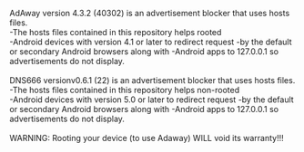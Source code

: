 AdAway version 4.3.2 (40302) is an advertisement blocker that uses hosts files.<br>
-The hosts files contained in this repository helps rooted<br>
-Android devices with version 4.1 or later to redirect request
-by the default or secondary Android browsers along with
-Android apps to 127.0.0.1 so advertisements do not display.<br>
<br>
DNS666 versionv0.6.1 (22) is an advertisement blocker that uses hosts files.<br>
-The hosts files contained in this repository helps non-rooted<br>
-Android devices with version 5.0 or later to redirect request
-by the default or secondary Android browsers along with
-Android apps to 127.0.0.1 so advertisements do not display.<br>
<br>
WARNING: Rooting your device (to use Adaway) WILL void its warranty!!!


